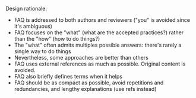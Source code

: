 Design rationale:

- FAQ is addressed to both authors and reviewers ("you" is avoided since it's ambiguous)
- FAQ focuses on the "what" (what are the accepted practices?) rather than the "how" (how to do things?)
- The "what" often admits multiples possible answers: there's rarely a single way to do things
- Nevertheless, some approaches are better than others
- FAQ uses external references as much as possible. Original content is avoided.
- FAQ also briefly defines terms when it helps
- FAQ should be as compact as possible, avoid repetitions and redundancies, and lengthy explanations (use refs instead)
